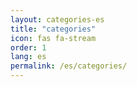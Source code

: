 ```yaml
---
layout: categories-es
title: "categories"
icon: fas fa-stream
order: 1
lang: es
permalink: /es/categories/
---
```

